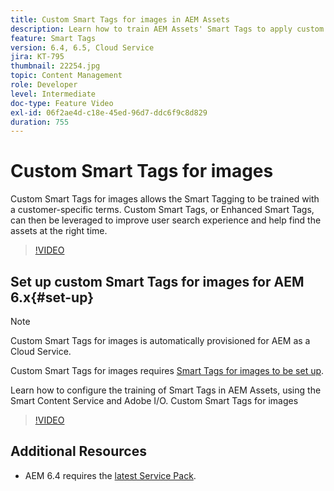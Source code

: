 ```yaml
---
title: Custom Smart Tags for images in AEM Assets
description: Learn how to train AEM Assets' Smart Tags to apply custom terms to assets.
feature: Smart Tags
version: 6.4, 6.5, Cloud Service
jira: KT-795
thumbnail: 22254.jpg
topic: Content Management
role: Developer
level: Intermediate
doc-type: Feature Video
exl-id: 06f2ae4d-c18e-45ed-96d7-ddc6f9c8d829
duration: 755
---
```

# Custom Smart Tags for images 

Custom Smart Tags for images allows the Smart Tagging to be trained with a customer-specific terms. 
Custom Smart Tags, or Enhanced Smart Tags, can then be leveraged to improve user search experience and help find the assets at the right time.

>[!VIDEO](https://video.tv.adobe.com/v/22254?quality=12&learn=on)

## Set up custom Smart Tags for images for AEM 6.x{#set-up}

>[!NOTE]
> Custom Smart Tags for images is automatically provisioned for AEM as a Cloud Service.

Custom Smart Tags for images requires [Smart Tags for images to be set up](./image-smart-tags.md#set-up).

Learn how to configure the training of Smart Tags in AEM Assets, using the Smart Content Service and Adobe I/O. Custom Smart Tags for images

>[!VIDEO](https://video.tv.adobe.com/v/23405?quality=12&learn=on)

## Additional Resources

* AEM 6.4 requires the [latest Service Pack](https://experienceleague.adobe.com/docs/experience-manager-release-information/aem-release-updates/aem-releases-updates.html#aem-64).
